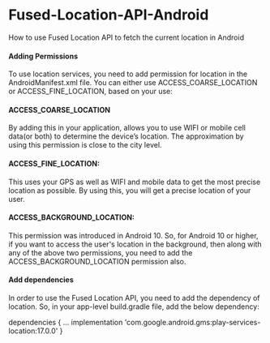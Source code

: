 # Fused-Location-API-Android
 How to use Fused Location API to fetch the current location in Android
 
 
####  Adding Permissions

To use location services, you need to add permission for location in the AndroidManifest.xml file. You can either use ACCESS_COARSE_LOCATION or ACCESS_FINE_LOCATION, based on your use:


<uses-permission android:name="android.permission.ACCESS_FINE_LOCATION" />
 
 
 #### ACCESS_COARSE_LOCATION 
 By adding this in your application, allows you to use WIFI or mobile cell data(or both) to determine the device’s location. The approximation by using this permission is close to the city level.
 
####  ACCESS_FINE_LOCATION:  
This uses your GPS as well as WIFI and mobile data to get the most precise location as possible. By using this, you will get a precise location of your user.

#### ACCESS_BACKGROUND_LOCATION:
This permission was introduced in Android 10. So, for Android 10 or higher, if you want to access the user's location in the background, then along with any of the above two permissions, you need to add the ACCESS_BACKGROUND_LOCATION permission also.


#### Add dependencies

In order to use the Fused Location API, you need to add the dependency of location. So, in your app-level build.gradle file, add the below dependency:



dependencies {
    ...
    implementation 'com.google.android.gms:play-services-location:17.0.0'
}



